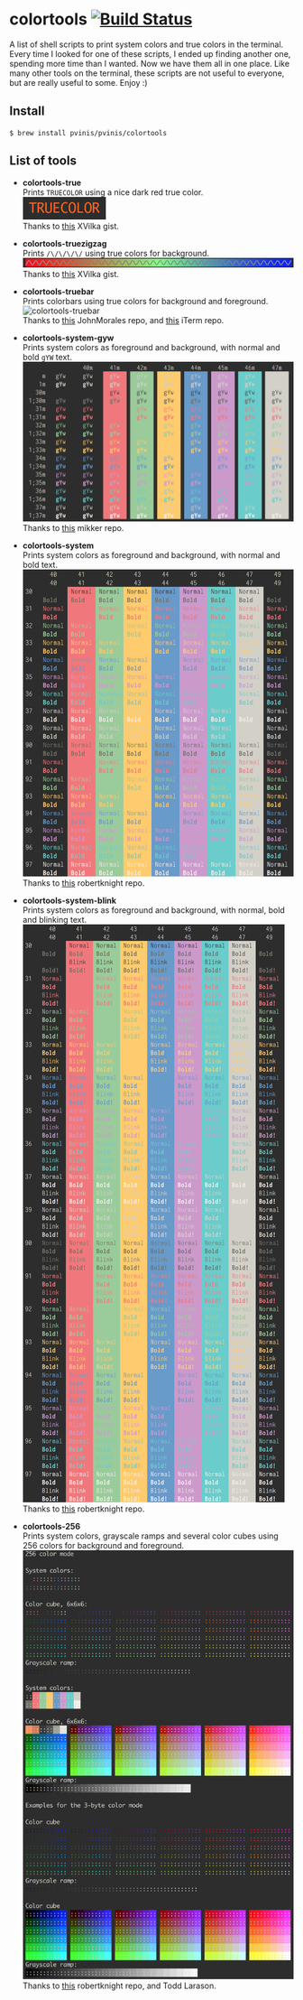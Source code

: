 # colortools [![Build Status](https://travis-ci.org/pvinis/colortools.svg?branch=master)](https://travis-ci.org/pvinis/colortools)

A list of shell scripts to print system colors and true colors in the terminal. Every time I looked for one of these scripts, I ended up finding another one, spending more time than I wanted. Now we have them all in one place. Like many other tools on the terminal, these scripts are not useful to everyone, but are really useful to some. Enjoy :)

## Install
	$ brew install pvinis/pvinis/colortools

## List of tools

- **colortools-true**  
  Prints `TRUECOLOR` using a nice dark red true color.  
  ![colortools-true](/images/colortools-true.png?raw=true "colortools-true")  
  Thanks to [this](https://gist.github.com/XVilka/8346728) XVilka gist.

- **colortools-truezigzag**  
  Prints `/\/\/\/\/` using true colors for background.  
  ![colortools-truezigzag](/images/colortools-truezigzag.png?raw=true "colortools-truezigzag")  
  Thanks to [this](https://gist.github.com/XVilka/8346728) XVilka gist.

- **colortools-truebar**  
  Prints colorbars using true colors for background and foreground.  
  ![colortools-truebar](/images/colortools-truebar.png?raw=true "colortools-truebar")  
  Thanks to [this](https://github.com/JohnMorales/dotfiles/blob/master/colors/24-bit-color.sh) JohnMorales repo, and [this](https://github.com/gnachman/iTerm2/blob/master/tests/24-bit-color.sh) iTerm repo.

- **colortools-system-gyw**  
  Prints system colors as foreground and background, with normal and bold `gYW` text.  
  ![colortools-system-gyw](/images/colortools-system-gyw.png?raw=true "colortools-system-gyw")  
  Thanks to [this](https://raw.githubusercontent.com/mikker/dotfiles/master/bin/colortest.sh) mikker repo.

- **colortools-system**  
  Prints system colors as foreground and background, with normal and bold text.  
  ![colortools-system](/images/colortools-system.png?raw=true "colortools-system")  
  Thanks to [this](https://raw.githubusercontent.com/robertknight/konsole/master/tests/colortest.sh) robertknight repo.

- **colortools-system-blink**  
  Prints system colors as foreground and background, with normal, bold and blinking text.  
  ![colortools-system-blink](/images/colortools-system-blink.png?raw=true "colortools-system-blink")  
  Thanks to [this](https://raw.githubusercontent.com/robertknight/konsole/master/tests/colortest.sh) robertknight repo.

- **colortools-256**  
  Prints system colors, grayscale ramps and several color cubes using 256 colors for background and foreground.  
  ![colortools-256](/images/colortools-256.png?raw=true "colortools-256")  
  Thanks to [this](https://github.com/robertknight/konsole/blob/master/tests/color-spaces.pl) robertknight repo, and Todd Larason.
